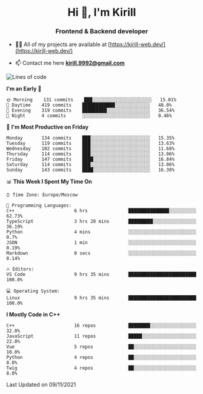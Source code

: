 <h1 align="center">Hi 👋, I'm Kirill</h1>
<h3 align="center">Frontend & Backend developer</h3>

- 👨‍💻 All of my projects are available at [https://kirill-web.dev/](https://kirill-web.dev/)

- 📫 Contact me here **kirill.9992@gmail.com**











<!--START_SECTION:waka-->
![Lines of code](https://img.shields.io/badge/From%20Hello%20World%20I%27ve%20Written-166275%20lines%20of%20code-blue)

**I'm an Early 🐤** 

```text
🌞 Morning    131 commits    ███░░░░░░░░░░░░░░░░░░░░░░   15.01% 
🌆 Daytime    419 commits    ████████████░░░░░░░░░░░░░   48.0% 
🌃 Evening    319 commits    █████████░░░░░░░░░░░░░░░░   36.54% 
🌙 Night      4 commits      ░░░░░░░░░░░░░░░░░░░░░░░░░   0.46%

```
📅 **I'm Most Productive on Friday** 

```text
Monday       134 commits    ███░░░░░░░░░░░░░░░░░░░░░░   15.35% 
Tuesday      119 commits    ███░░░░░░░░░░░░░░░░░░░░░░   13.63% 
Wednesday    102 commits    ███░░░░░░░░░░░░░░░░░░░░░░   11.68% 
Thursday     114 commits    ███░░░░░░░░░░░░░░░░░░░░░░   13.06% 
Friday       147 commits    ████░░░░░░░░░░░░░░░░░░░░░   16.84% 
Saturday     114 commits    ███░░░░░░░░░░░░░░░░░░░░░░   13.06% 
Sunday       143 commits    ████░░░░░░░░░░░░░░░░░░░░░   16.38%

```


📊 **This Week I Spent My Time On** 

```text
⌚︎ Time Zone: Europe/Moscow

💬 Programming Languages: 
C++                      6 hrs               ███████████████░░░░░░░░░░   62.73% 
TypeScript               3 hrs 28 mins       █████████░░░░░░░░░░░░░░░░   36.19% 
Python                   4 mins              ░░░░░░░░░░░░░░░░░░░░░░░░░   0.7% 
JSON                     1 min               ░░░░░░░░░░░░░░░░░░░░░░░░░   0.19% 
Markdown                 0 secs              ░░░░░░░░░░░░░░░░░░░░░░░░░   0.14%

🔥 Editors: 
VS Code                  9 hrs 35 mins       █████████████████████████   100.0%

💻 Operating System: 
Linux                    9 hrs 35 mins       █████████████████████████   100.0%

```

**I Mostly Code in C++** 

```text
C++                      16 repos            ████████░░░░░░░░░░░░░░░░░   32.0% 
JavaScript               11 repos            █████░░░░░░░░░░░░░░░░░░░░   22.0% 
Vue                      5 repos             ██░░░░░░░░░░░░░░░░░░░░░░░   10.0% 
Python                   4 repos             ██░░░░░░░░░░░░░░░░░░░░░░░   8.0% 
Twig                     4 repos             ██░░░░░░░░░░░░░░░░░░░░░░░   8.0%

```



 Last Updated on 09/11/2021
<!--END_SECTION:waka-->
